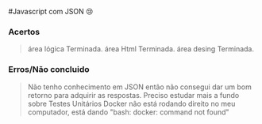 #Javascript com JSON :cry:
### Acertos
> área lógica Terminada.
> área Html Terminada.
> área desing Terminada.

### Erros/Não concluido
> Não tenho conhecimento em JSON então não consegui dar um bom retorno para adquirir as respostas.
> Preciso estudar mais a fundo sobre Testes Unitários
> Docker não está rodando direito no meu computador, está dando "bash: docker: command not found"